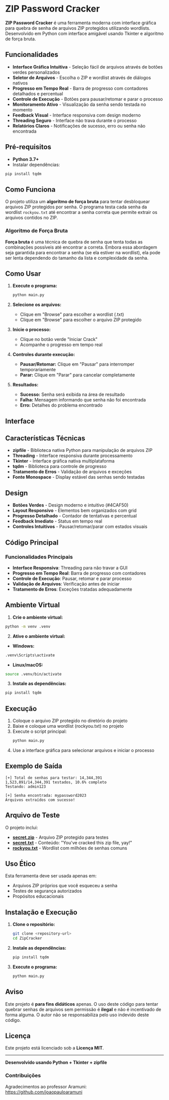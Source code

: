 # ZIP Password Cracker

**ZIP Password Cracker** é uma ferramenta moderna com interface gráfica para quebra de senha de arquivos ZIP protegidos utilizando wordlists. Desenvolvido em Python com interface amigável usando Tkinter e algoritmo de força bruta.

## Funcionalidades

- **Interface Gráfica Intuitiva** - Seleção fácil de arquivos através de botões verdes personalizados
- **Seletor de Arquivos** - Escolha o ZIP e wordlist através de diálogos nativos
- **Progresso em Tempo Real** - Barra de progresso com contadores detalhados e percentual
- **Controle de Execução** - Botões para pausar/retomar e parar o processo
- **Monitoramento Ativo** - Visualização da senha sendo testada no momento
- **Feedback Visual** - Interface responsiva com design moderno
- **Threading Seguro** - Interface não trava durante o processo
- **Relatórios Claros** - Notificações de sucesso, erro ou senha não encontrada

## Pré-requisitos

- **Python 3.7+**
- Instalar dependências:

```bash
pip install tqdm
```

## Como Funciona

O projeto utiliza um **algoritmo de força bruta** para tentar desbloquear arquivos ZIP protegidos por senha. O programa testa cada senha da wordlist `rockyou.txt` até encontrar a senha correta que permite extrair os arquivos contidos no ZIP.

### Algoritmo de Força Bruta

**Força bruta** é uma técnica de quebra de senha que tenta todas as combinações possíveis até encontrar a correta. Embora essa abordagem seja garantida para encontrar a senha (se ela estiver na wordlist), ela pode ser lenta dependendo do tamanho da lista e complexidade da senha.

## Como Usar

1. **Execute o programa:**

   ```bash
   python main.py
   ```

2. **Selecione os arquivos:**

   - Clique em "Browse" para escolher a wordlist (.txt)
   - Clique em "Browse" para escolher o arquivo ZIP protegido

3. **Inicie o processo:**

   - Clique no botão verde "Iniciar Crack"
   - Acompanhe o progresso em tempo real

4. **Controles durante execução:**

   - **Pausar/Retomar:** Clique em "Pausar" para interromper temporariamente
   - **Parar:** Clique em "Parar" para cancelar completamente

5. **Resultados:**
   - **Sucesso:** Senha será exibida na área de resultado
   - **Falha:** Mensagem informando que senha não foi encontrada
   - **Erro:** Detalhes do problema encontrado

## Interface

## Características Técnicas

- **zipfile** - Biblioteca nativa Python para manipulação de arquivos ZIP
- **Threading** - Interface responsiva durante processamento
- **Tkinter** - Interface gráfica nativa multiplataforma
- **tqdm** - Biblioteca para controle de progresso
- **Tratamento de Erros** - Validação de arquivos e exceções
- **Fonte Monospace** - Display estável das senhas sendo testadas

## Design

- **Botões Verdes** - Design moderno e intuitivo (#4CAF50)
- **Layout Responsivo** - Elementos bem organizados com grid
- **Progresso Detalhado** - Contador de tentativas e percentual
- **Feedback Imediato** - Status em tempo real
- **Controles Intuitivos** - Pausar/retomar/parar com estados visuais

## Código Principal

### Funcionalidades Principais

- **Interface Responsiva**: Threading para não travar a GUI
- **Progresso em Tempo Real**: Barra de progresso com contadores
- **Controle de Execução**: Pausar, retomar e parar processo
- **Validação de Arquivos**: Verificação antes de iniciar
- **Tratamento de Erros**: Exceções tratadas adequadamente

## Ambiente Virtual

1. **Crie o ambiente virtual:**

```bash
python -m venv .venv
```

2. **Ative o ambiente virtual:**

- **Windows:**

```bash
.venv\Scripts\activate
```

- **Linux/macOS:**

```bash
source .venv/bin/activate
```

3. **Instale as dependências:**

```bash
pip install tqdm
```

## Execução

1. Coloque o arquivo ZIP protegido no diretório do projeto
2. Baixe e coloque uma wordlist (rockyou.txt) no projeto
3. Execute o script principal:
   ```bash
   python main.py
   ```
4. Use a interface gráfica para selecionar arquivos e iniciar o processo

## Exemplo de Saída

```
[+] Total de senhas para testar: 14,344,391
1,523,891/14,344,391 testados, 10.6% completo
Testando: admin123

[+] Senha encontrada: mypassword2023
Arquivos extraídos com sucesso!
```

## Arquivo de Teste

O projeto inclui:

- **[secret.zip](ZipCracker/secret.zip)** - Arquivo ZIP protegido para testes
- **[secret.txt](ZipCracker/secret.txt)** - Conteúdo: "You've cracked this zip file, yay!"
- **[rockyou.txt](ZipCracker/rockyou.txt)** - Wordlist com milhões de senhas comuns

## Uso Ético

Esta ferramenta deve ser usada apenas em:

- Arquivos ZIP próprios que você esqueceu a senha
- Testes de segurança autorizados
- Propósitos educacionais

## Instalação e Execução

1. **Clone o repositório:**

   ```bash
   git clone <repository-url>
   cd ZipCracker
   ```

2. **Instale as dependências:**

   ```bash
   pip install tqdm
   ```

3. **Execute o programa:**
   ```bash
   python main.py
   ```

## Aviso

Este projeto é **para fins didáticos** apenas. O uso deste código para tentar quebrar senhas de arquivos sem permissão é **ilegal** e não é incentivado de forma alguma. O autor não se responsabiliza pelo uso indevido deste código.

## Licença

Este projeto está licenciado sob a **Licença MIT**.

---

**Desenvolvido usando Python + Tkinter + zipfile**

### Contribuições

Agradecimentos ao professor Aramuni:
https://github.com/joaopauloaramuni
